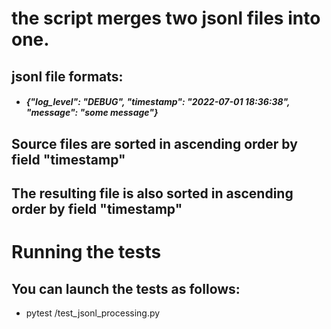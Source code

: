 # the script merges two jsonl files into one.
## jsonl file formats:
* ##### {"log_level": "DEBUG", "timestamp": "2022-07-01 18:36:38", "message": "some message"}
## Source files are sorted in ascending order by field "timestamp"
## The resulting file is also sorted in ascending order by field "timestamp"

# Running the tests
## You can launch the tests as follows:
* pytest <path>/test_jsonl_processing.py
